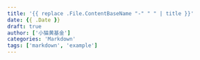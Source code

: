 ```yaml
---
title: '{{ replace .File.ContentBaseName "-" " " | title }}'
date: {{ .Date }}
draft: true
author: ['小猫黄基金']
categories: 'Markdown'
tags: ['markdown', 'example']
---
```

